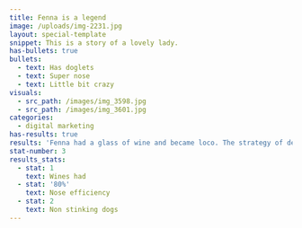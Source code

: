 ```yaml
---
title: Fenna is a legend
image: /uploads/img-2231.jpg
layout: special-template
snippet: This is a story of a lovely lady.
has-bullets: true
bullets:
  - text: Has doglets
  - text: Super nose
  - text: Little bit crazy
visuals:
  - src_path: /images/img_3598.jpg
  - src_path: /images/img_3601.jpg
categories:
  - digital marketing
has-results: true
results: 'Fenna had a glass of wine and became loco. The strategy of deep flow state ensured increased swimming, tan implementation and friend engagement. A surprising additional outcome was the benefit of healthful smoothies and vegetable-heavy lunched. Ut enim ad minim veniam, quis nostrud exercitation ullamco laboris nisi ut aliquip ex ea commodo consequat. Duis aute irure dolor in reprehenderit in voluptate velit esse cillum dolore eu fugiat nulla pariatur. Excepteur sint occaecat cupidatat non proident, sunt in culpa qui officia deserunt mollit anim id est laborum.'
stat-number: 3
results_stats:
  - stat: 1
    text: Wines had
  - stat: '80%'
    text: Nose efficiency
  - stat: 2
    text: Non stinking dogs
---
```



